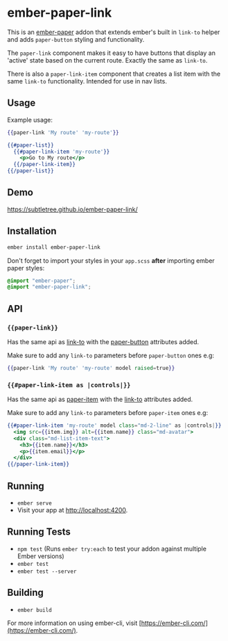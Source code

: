 # ember-paper-link

This is an [ember-paper](https://github.com/miguelcobain/ember-paper) addon that extends ember's built in `link-to` helper and adds `paper-button` styling and functionality.

The `paper-link` component makes it easy to have buttons that display an 'active' state based on the current route. Exactly the same as `link-to`.

There is also a `paper-link-item` component that creates a list item with the same `link-to` functionality. Intended for use in nav lists.

## Usage

Example usage:

```hbs
{{paper-link 'My route' 'my-route'}}
```

```hbs
{{#paper-list}}
  {{#paper-link-item 'my-route'}}
    <p>Go to My route</p>
  {{/paper-link-item}}
{{/paper-list}}
```

## Demo

https://subtletree.github.io/ember-paper-link/

## Installation

```bash
ember install ember-paper-link
```

Don't forget to import your styles in your `app.scss` **after** importing ember paper styles:

```scss
@import "ember-paper";
@import "ember-paper-link";
```

## API

### `{{paper-link}}`

Has the same api as [link-to](http://emberjs.com/api/classes/Ember.Templates.helpers.html#method_link-to) with the [paper-button](http://miguelcobain.github.io/ember-paper/release-1/#/components/button) attributes added.

Make sure to add any `link-to` parameters before `paper-button` ones e.g:

```hbs
{{paper-link 'My route' 'my-route' model raised=true}}
```

### `{{#paper-link-item as |controls|}}`

Has the same api as [paper-item](http://miguelcobain.github.io/ember-paper/release-1/#/components/list) with the [link-to](http://emberjs.com/api/classes/Ember.Templates.helpers.html#method_link-to) attributes added.

Make sure to add any `link-to` parameters before `paper-item` ones e.g:

```hbs
{{#paper-link-item 'my-route' model class="md-2-line" as |controls|}}
  <img src={{item.img}} alt={{item.name}} class="md-avatar">
  <div class="md-list-item-text">
    <h3>{{item.name}}</h3>
    <p>{{item.email}}</p>
  </div>
{{/paper-link-item}}
```
## Running

* `ember serve`
* Visit your app at [http://localhost:4200](http://localhost:4200).

## Running Tests

* `npm test` (Runs `ember try:each` to test your addon against multiple Ember versions)
* `ember test`
* `ember test --server`

## Building

* `ember build`

For more information on using ember-cli, visit [https://ember-cli.com/](https://ember-cli.com/).

